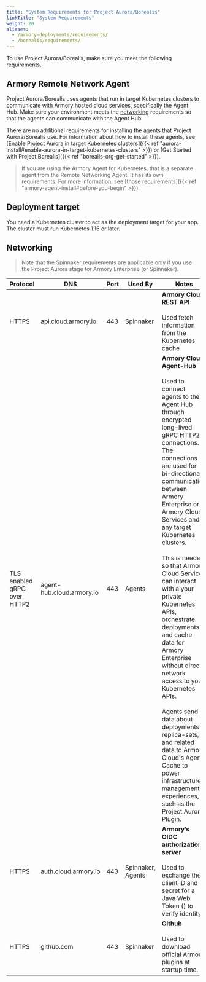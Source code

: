 ```yaml
---
title: "System Requirements for Project Aurora/Borealis"
linkTitle: "System Requirements"
weight: 20
aliases:
  - /armory-deployments/requirements/
  - /borealis/requirements/
---
```


To use Project Aurora/Borealis, make sure you meet the following requirements.

## Armory Remote Network Agent

Project Aurora/Borealis uses agents that run in target Kubernetes clusters to communicate with Armory hosted cloud services, specifically the Agent Hub. Make sure your environment meets the [networking](#networking) requirements so that the agents can communicate with the Agent Hub.

There are no additional requirements for installing the agents that Project Aurora/Borealis use. For information about how to install these agents, see [Enable Project Aurora in target Kubernetes clusters]({{< ref "aurora-install#enable-aurora-in-target-kubernetes-clusters" >}}) or [Get Started with Project Borealis]({{< ref "borealis-org-get-started" >}}).

> If you are using the Armory Agent for Kubernetes, that is a separate agent from the Remote Networking Agent. It has its own requirements. For more information, see [those requirements]({{< ref "armory-agent-install#before-you-begin" >}}).

## Deployment target

You need a Kubernetes cluster to act as the deployment target for your app. The cluster must run Kubernetes 1.16 or later.

## Networking

> Note that the Spinnaker requirements are applicable only if you use the Project Aurora stage for Armory Enterprise (or Spinnaker).

| Protocol                    | DNS                                                                    | Port | Used By           | Notes                                                                                                                                                                                                                                                                                                                                                                                                                                                                                                                                                                                                                                                                                                                     |
|-----------------------------|------------------------------------------------------------------------|------|-------------------|---------------------------------------------------------------------------------------------------------------------------------------------------------------------------------------------------------------------------------------------------------------------------------------------------------------------------------------------------------------------------------------------------------------------------------------------------------------------------------------------------------------------------------------------------------------------------------------------------------------------------------------------------------------------------------------------------------------------------|
| HTTPS                       | api.cloud.armory.io                      | 443  | Spinnaker         | **Armory Cloud REST API**<br><br>Used fetch information from the Kubernetes cache                                                                                                                                                                                                                                                                                                                                                                                                                                                                                                                                                                                                                                         |
| TLS enabled gRPC over HTTP2 | agent-hub.cloud.armory.io                | 443  | Agents | **Armory Cloud Agent-Hub**<br><br>Used to connect agents to the Agent Hub through encrypted long-lived gRPC HTTP2 connections. The connections are used for bi-directional communication between Armory Enterprise or Armory Cloud Services and any target Kubernetes clusters.<br><br>This is needed so that Armory Cloud Services can interact with a your private Kubernetes APIs, orchestrate deployments, and cache data for Armory Enterprise without direct network access to your Kubernetes APIs.<br><br>Agents send data about deployments, replica-sets, and related data to Armory Cloud's Agent Cache to power infrastructure management experiences, such as the Project Aurora Plugin. |
| HTTPS                       | auth.cloud.armory.io                    | 443  | Spinnaker, Agents | **Armory’s OIDC authorization server**<br><br>Used to exchange the client ID and secret for a Java Web Token () to verify identity.                                                                                                                                                                                                                                                                                                                                                                                                                                                                                                                                                                                                     |
| HTTPS                       | github.com                                        | 443  | Spinnaker         | **Github**<br><br>Used to download official Armory plugins at startup time.